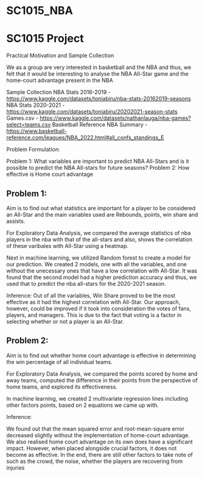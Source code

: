 # SC1015_NBA
# SC1015 Project


Practical Motivation and Sample Collection

We as a group are very interested in basketball and the NBA and thus, we felt that it would be interesting to analyse the NBA All-Star game and the home-court advantage present in the NBA

Sample Collection
NBA Stats 2016-2019 - https://www.kaggle.com/datasets/toniabiru/nba-stats-20162019-seasons
NBA Stats 2020-2021 - https://www.kaggle.com/datasets/toniabiru/20202021-season-stats
Games.csv - https://www.kaggle.com/datasets/nathanlauga/nba-games?select=teams.csv 
Basketball Reference NBA Summary - https://www.basketball-reference.com/leagues/NBA_2022.html#all_confs_standings_E 


Problem Formulation:

Problem 1:  What variables are important to predict NBA All-Stars and is it possible to predict the NBA All-stars for future seasons?
Problem 2: How effective is Home court advantage

## Problem 1:

Aim is to find out what statistics are important for a player to be considered an All-Star and the main variables used are Rebounds, points, win share and assists.

For Exploratory Data Analysis, we compared the average statistics of nba players in the nba with that of the all-stars and also, shows the correlation of these varibales with All-Star using a heatmap.

Next in machine learning, we utilized Random forest to create a model for our prediction. We created 2 models, one with all the variables, and one without the unecessary ones that have a low correlation with All-Star. It was found that the second model had a higher prediction accuracy and thus, we used that to predict the nba all-stars for the 2020-2021 season.

Inference:
Out of all the variables, Win Share proved to be the most effective as it had the highest correlation with All-Star. 
Our approach, however, could be improved if it took into consideration the votes of fans, players, and managers. This is due to the fact that voting is a factor in selecting whether or not a player is an All-Star.

## Problem 2:

Aim is to find out whether home court advantage is effective in determining the win percentage of all individual teams.

For Exploratory Data Analysis, we compared the points scored by home and away teams, computed the difference in their points from the perspective of home teams, and explored its effectiveness.

In machine learning, we created 2 multivariate regression lines including other factors points, based on 2 equations we came up with.

Inference: 

We found out that the mean squared error and root-mean-square error decreased slightly without the implementation of home-court advantage. We also realised home court advantage on its own does have a significant impact. However, when placed alongside crucial factors, it does not become as effective. In the end, there are still other factors to take note of such as the crowd, the noise, whether the players are recovering from injuries


